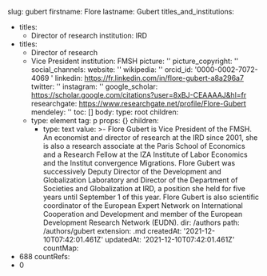 slug: gubert
firstname: Flore
lastname: Gubert
titles_and_institutions:
  - titles:
      - Director of research
    institution: IRD
  - titles:
      - Director of research
      - Vice President
    institution: FMSH
picture: ''
picture_copyright: ''
social_channels:
  website: ''
  wikipedia: ''
  orcid_id: '0000-0002-7072-4069 '
  linkedin: https://fr.linkedin.com/in/flore-gubert-a8a296a7
  twitter: ''
  instagram: ''
  google_scholar: https://scholar.google.com/citations?user=8xBJ-CEAAAAJ&hl=fr
  researchgate: https://www.researchgate.net/profile/Flore-Gubert
  mendeley: ''
toc: []
body:
  type: root
  children:
    - type: element
      tag: p
      props: {}
      children:
        - type: text
          value: >-
            Flore Gubert is Vice President of the FMSH. An economist and
            director of research at the IRD since 2001, she is also a research
            associate at the Paris School of Economics and a Research Fellow at
            the IZA Institute of Labor Economics and the Institut convergence
            Migrations. Flore Gubert was successively Deputy Director of the
            Development and Globalization Laboratory and Director of the
            Department of Societies and Globalization at IRD, a position she
            held for five years until September 1 of this year. Flore Gubert is
            also scientific coordinator of the European Expert Network on
            International Cooperation and Development and member of the European
            Development Research Network (EUDN).
dir: /authors
path: /authors/gubert
extension: .md
createdAt: '2021-12-10T07:42:01.461Z'
updatedAt: '2021-12-10T07:42:01.461Z'
countMap:
  - 688
countRefs:
  - 0
